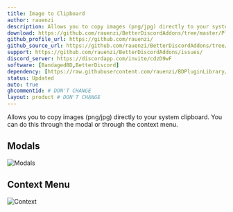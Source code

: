 ```yaml
---
title: Image to Clipboard
author: rauenzi
description: Allows you to copy images (png/jpg) directly to your system clipboard. You can do this through the modal or through the context menu.
download: https://github.com/rauenzi/BetterDiscordAddons/tree/master/Plugins/ImageToClipboard
github_profile_url: https://github.com/rauenzi/
github_source_url: https://github.com/rauenzi/BetterDiscordAddons/tree/master/Plugins/ImageToClipboard
support: https://github.com/rauenzi/BetterDiscordAddons/issues/
discord_server: https://discordapp.com/invite/cdzD9wF
software: [BandagedBD,BetterDiscord]
dependency: [https://raw.githubusercontent.com/rauenzi/BDPluginLibrary/master/release/0PluginLibrary.plugin.js]
status: Updated
auto: true
ghcommentid: # DON'T CHANGE
layout: product # DON'T CHANGE
---
```

Allows you to copy images (png/jpg) directly to your system clipboard. You can do this through the modal or through the context menu.


## Modals

![Modals](https://i.imgur.com/AawuUOV.png)

## Context Menu

![Context](https://i.imgur.com/JA3aKSJ.png)